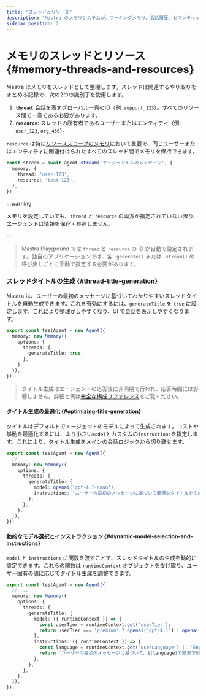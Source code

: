 ```yaml
---
title: "スレッドとリソース"
description: "Mastra のメモリシステムが、ワーキングメモリ、会話履歴、セマンティックリコールを用いてどのように機能するかを学びましょう。"
sidebar_position: 2
---
```


# メモリのスレッドとリソース \{#memory-threads-and-resources\}

Mastra はメモリをスレッドとして整理します。スレッドは関連するやり取りをまとめる記録で、次の2つの識別子を使用します。

1. **`thread`**: 会話を表すグローバル一意のID（例: `support_123`）。すべてのリソース間で一意である必要があります。
2. **`resource`**: スレッドの所有者であるユーザーまたはエンティティ（例: `user_123`, `org_456`）。

`resource` は特に[リソーススコープのメモリ](./working-memory#resource-scoped-memory)において重要で、同じユーザーまたはエンティティに関連付けられたすべてのスレッド間でメモリを保持できます。

```typescript {4} showLineNumbers
const stream = await agent.stream('エージェントへのメッセージ', {
  memory: {
    thread: 'user-123',
    resource: 'test-123',
  },
});
```

:::warning

メモリを設定していても、`thread` と `resource` の両方が指定されていない限り、エージェントは情報を保存・参照しません。

:::

> Mastra Playground では `thread` と `resource` の ID が自動で設定されます。独自のアプリケーションでは、各 `.generate()` または `.stream()` の呼び出しごとに手動で指定する必要があります。

### スレッドタイトルの生成 \{#thread-title-generation\}

Mastra は、ユーザーの最初のメッセージに基づいてわかりやすいスレッドタイトルを自動生成できます。これを有効にするには、`generateTitle` を `true` に設定します。これにより整理がしやすくなり、UI で会話を表示しやすくなります。

```typescript {3-7} showLineNumbers
export const testAgent = new Agent({
  memory: new Memory({
    options: {
      threads: {
        generateTitle: true,
      },
    },
  }),
});
```

> タイトル生成はエージェントの応答後に非同期で行われ、応答時間には影響しません。詳細と例は[完全な構成リファレンス](/docs/reference/memory)をご覧ください。

#### タイトル生成の最適化 \{#optimizing-title-generation\}

タイトルはデフォルトでエージェントのモデルによって生成されます。コストや挙動を最適化するには、より小さい`model`とカスタムの`instructions`を指定します。これにより、タイトル生成をメインの会話ロジックから切り離せます。

```typescript {5-9} showLineNumbers
export const testAgent = new Agent({
  // ...
  memory: new Memory({
    options: {
      threads: {
        generateTitle: {
          model: openai('gpt-4.1-nano'),
          instructions: "ユーザーの最初のメッセージに基づいて簡潔なタイトルを生成してください",
        },
      },
    },
  }),
});
```

#### 動的なモデル選択とインストラクション \{#dynamic-model-selection-and-instructions\}

`model` と `instructions` に関数を渡すことで、スレッドタイトルの生成を動的に設定できます。これらの関数は `runtimeContext` オブジェクトを受け取り、ユーザー固有の値に応じてタイトル生成を調整できます。

```typescript {7-16} showLineNumbers
export const testAgent = new Agent({
  // ...
  memory: new Memory({
    options: {
      threads: {
        generateTitle: {
          model: ({ runtimeContext }) => {
            const userTier = runtimeContext.get('userTier');
            return userTier === 'premium' ? openai('gpt-4.1') : openai('gpt-4.1-nano');
          },
          instructions: ({ runtimeContext }) => {
            const language = runtimeContext.get('userLanguage') || 'English';
            return `ユーザーの最初のメッセージに基づいて、${language}で簡潔で魅力的なタイトルを生成してください。`;
          },
        },
      },
    },
  }),
});
```

